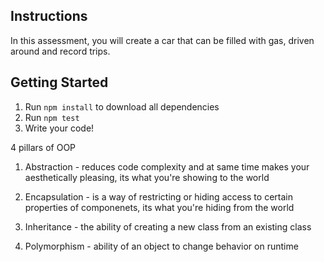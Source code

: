 ## Instructions

In this assessment, you will create a car that can be filled with gas, driven around and record trips.

## Getting Started

1.  Run `npm install` to download all dependencies
1.  Run `npm test`
1.  Write your code!


4 pillars of OOP

1) Abstraction - reduces code complexity and at same time makes your aesthetically pleasing, its what you're showing to the world

2) Encapsulation - is a way of restricting or hiding access to certain properties of componenets, its what you're hiding from the world

3) Inheritance - the ability of creating a new class from an existing class

4) Polymorphism - ability of an object to change behavior on runtime

